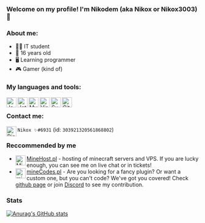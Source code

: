 ### Welcome on my profile! I'm Nikodem (aka Nikox or Nikox3003) 👋

### About me:
- 👨‍🎓 IT student
- 📅 16 years old
- 🖥️ Learning programmer
- 🎮 Gamer (kind of)

### My languages and tools:
<img align="left" alt="Java" width="26px" src="https://simpleicons.org/icons/java.svg" />
<img align="left" alt="JetBrains" width="26px" src="https://simpleicons.org/icons/jetbrains.svg" />
<img align="left" alt="MySQL" width="26px" src="https://simpleicons.org/icons/mysql.svg" />
<img align="left" alt="Visual Studio Code" width="26px" src="https://simpleicons.org/icons/visualstudiocode.svg" />
<img align="left" alt="Sublime Text 3" width="26px" src="https://simpleicons.org/icons/sublimetext.svg" />
<img align="left" alt="GitHub" width="26px" src="https://simpleicons.org/icons/github.svg" />
<br>

### Contact me:
<img align="left" alt="Discord" width="26px" src="https://simpleicons.org/icons/discord.svg" /> `Nikox ✨#6931` (id: `303921320561868802`)

### Reccommended by me
- [<img align="left" alt="MineHost" width="26px" src="https://avatars.githubusercontent.com/u/69081487?s=200&v=4" /> MineHost.pl](https://minehost.pl) - hosting of minecraft servers and VPS. If you are lucky enough, you can see me on live chat or in tickets! 
- [<img align="left" alt="mineCodes" width="26px" src="https://avatars.githubusercontent.com/u/79703096?s=200&v=4" /> mineCodes.pl](https://minecodes.pl) - Are you looking for a fancy plugin? Or want a custom one, but you can't code? We've got you covered! Check [github page](https://github.com/mineCodesDevelopment) or join [Discord](https://discord.gg/rWurHne6qF) to see my contribution.

### Stats
[![Anurag's GitHub stats](https://github-readme-stats.vercel.app/api?username=Nikox3003)](https://github.com/anuraghazra/github-readme-stats)
